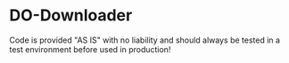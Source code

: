 # DO-Downloader
Code is provided "AS IS" with no liability and should always be tested in a test environment before used in production!

